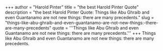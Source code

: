 +++
author = "Harold Pinter"
title = "the best Harold Pinter Quote"
description = "the best Harold Pinter Quote: Things like Abu Ghraib and even Guantanamo are not new things: there are many precedents."
slug = "things-like-abu-ghraib-and-even-guantanamo-are-not-new-things:-there-are-many-precedents"
quote = '''Things like Abu Ghraib and even Guantanamo are not new things: there are many precedents.'''
+++
Things like Abu Ghraib and even Guantanamo are not new things: there are many precedents.
